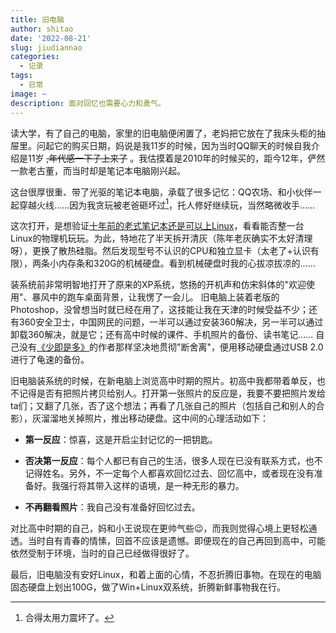 ```yaml
---
title: 旧电脑
author: shitao
date: '2022-08-21'
slug: jiudiannao
categories:
  - 记录
tags:
  - 日常
image: ~
description: 面对回忆也需要心力和勇气。
---
```


读大学，有了自己的电脑，家里的旧电脑便闲置了，老妈把它放在了我床头柜的抽屉里。问起它的购买日期，妈说是我11岁的时候，因为当时QQ聊天的时候自我介绍是11岁 ~~,年代感一下子上来了~~ 。我估摸着是2010年的时候买的，距今12年，俨然一款老古董，而当时却是笔记本电脑刚兴起。

这台很厚很重、带了光驱的笔记本电脑，承载了很多记忆：QQ农场、和小伙伴一起穿越火线......因为我贪玩被老爸砸坏过[^1]，托人修好继续玩，当然略微收手......

[^1]: 合得太用力震坏了。

这次打开，是想验证[十年前的老式笔记本还是可以上Linux](https://www.zhihu.com/question/46261696)，看看能否整一台Linux的物理机玩玩。为此，特地花了半天拆开清灰（陈年老灰确实不太好清理呀），更换了散热硅脂。然后发现型号不认识的CPU和独立显卡（太老了+认识有限），两条小内存条和320G的机械硬盘。看到机械硬盘时我的心拔凉拔凉的......

装系统前非常明智地打开了原来的XP系统，悠扬的开机声和仿宋斜体的"欢迎使用"、暴风中的跑车桌面背景，让我愣了一会儿。 旧电脑上装着老版的Photoshop，没曾想当时就已经在用了，这技能让我在天津的时候受益不少；还有360安全卫士，中国网民的问题，一半可以通过安装360解决，另一半可以通过卸载360解决，就是它；还有高中时候的课件、手机照片的备份、读书笔记...... 自己没有[《少即是多》](https://book.douban.com/subject/26603648/)的作者那样坚决地贯彻"断舍离"，便用移动硬盘通过USB 2.0进行了龟速的备份。

<!-- 《少即是多》读后感写完后，更换上面的链接到《少即是多》的读后感 -->

旧电脑装系统的时候，在新电脑上浏览高中时期的照片。初高中我都带着单反，也不记得是否有把照片拷贝给别人。打开第一张照片的反应是，我要不要把照片发给ta们；又翻了几张，否了这个想法；再看了几张自己的照片（包括自己和别人的合影），灰溜溜地关掉照片，推出移动硬盘。这中间的心理活动如下：

- **第一反应**：惊喜，这是开启尘封记忆的一把钥匙。

- **否决第一反应**：每个人都已有自己的生活，很多人现在已没有联系方式，也不记得姓名。另外，不一定每个人都喜欢回忆过去、回忆高中，或者现在没有准备好。我强行将其带入这样的语境，是一种无形的暴力。

- **不再翻看照片**：我自己没有准备好回忆过去。

对比高中时期的自己，妈和小王说现在更帅气些:wink:，而我则觉得心境上更轻松通透。当时自有青春的情愫，回首不应该是遗憾。即便现在的自己再回到高中，可能依然受制于环境，当时的自己已经做得很好了。

最后，旧电脑没有安好Linux，和着上面的心情，不忍折腾旧事物。在现在的电脑固态硬盘上划出100G，做了Win+Linux双系统，折腾新鲜事物我在行。
